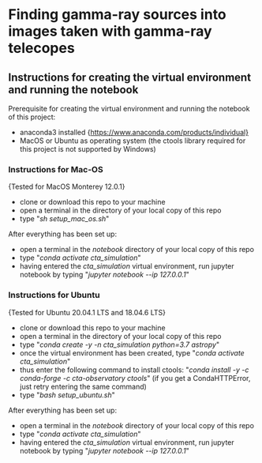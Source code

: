 # Finding gamma-ray sources into images taken with gamma-ray telecopes

## Instructions for creating the virtual environment and running the notebook
Prerequisite for creating the virtual environment and running the notebook of this project: 
- anaconda3 installed {https://www.anaconda.com/products/individual}
- MacOS or Ubuntu as operating system (the ctools library required for this project is not supported by Windows)

### Instructions for Mac-OS
{Tested for MacOS Monterey 12.0.1}
- clone or download this repo to your machine
- open a terminal in the directory of your local copy of this repo
- type "*sh setup_mac_os.sh*"


After everything has been set up:
- open a terminal in the *notebook* directory of your local copy of this repo
- type "*conda activate cta_simulation*"
- having entered the *cta_simulation* virtual environment, run jupyter notebook by typing "*jupyter notebook --ip 127.0.0.1*"

### Instructions for Ubuntu
{Tested for Ubuntu 20.04.1 LTS and 18.04.6 LTS}
- clone or download this repo to your machine
- open a terminal in the directory of your local copy of this repo
- type "*conda create -y -n cta_simulation python=3.7 astropy*"
- once the virtual environment has been created, type "*conda activate cta_simulation*"
- thus enter the following command to install ctools: "*conda install -y -c conda-forge -c cta-observatory ctools*" (if you get a CondaHTTPError, just retry entering the same command)
- type "*bash setup_ubuntu.sh*"


After everything has been set up:
- open a terminal in the *notebook* directory of your local copy of this repo
- type "*conda activate cta_simulation*"
- having entered the *cta_simulation* virtual environment, run jupyter notebook by typing "*jupyter notebook --ip 127.0.0.1*"
